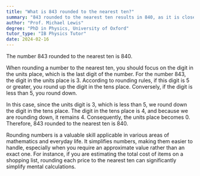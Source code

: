 ```yaml
---
title: "What is 843 rounded to the nearest ten?"
summary: "843 rounded to the nearest ten results in 840, as it is closer to 840 than to 850."
author: "Prof. Michael Lewis"
degree: "PhD in Physics, University of Oxford"
tutor_type: "IB Physics Tutor"
date: 2024-02-16
---
```


The number $843$ rounded to the nearest ten is $840$.

When rounding a number to the nearest ten, you should focus on the digit in the units place, which is the last digit of the number. For the number $843$, the digit in the units place is $3$. According to rounding rules, if this digit is $5$ or greater, you round up the digit in the tens place. Conversely, if the digit is less than $5$, you round down.

In this case, since the units digit is $3$, which is less than $5$, we round down the digit in the tens place. The digit in the tens place is $4$, and because we are rounding down, it remains $4$. Consequently, the units place becomes $0$. Therefore, $843$ rounded to the nearest ten is $840$.

Rounding numbers is a valuable skill applicable in various areas of mathematics and everyday life. It simplifies numbers, making them easier to handle, especially when you require an approximate value rather than an exact one. For instance, if you are estimating the total cost of items on a shopping list, rounding each price to the nearest ten can significantly simplify mental calculations.
    